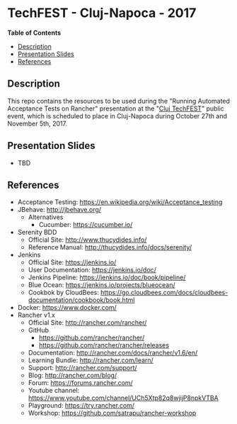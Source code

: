 # TechFEST - Cluj-Napoca - 2017
**Table of Contents**  
- [Description](#description)  
- [Presentation Slides](#slides)  
- [References](#references)   

<a name="description">Description</a>
--
This repo contains the resources to be used during the "Running Automated Acceptance Tests on Rancher" presentation at the "[Cluj TechFEST](http://cluj.techfest.ro//)" public event, which is scheduled to place in Cluj-Napoca during October 27th and November 5th, 2017.

<a name="slides">Presentation Slides</a>
--
* TBD

<a name="references">References</a>
--
* Acceptance Testing: https://en.wikipedia.org/wiki/Acceptance_testing
* JBehave: http://jbehave.org/
   * Alternatives
       * Cucumber: https://cucumber.io/
* Serenity BDD
    * Official Site: http://www.thucydides.info/
    * Reference Manual: http://thucydides.info/docs/serenity/
* Jenkins
    * Official Site: https://jenkins.io/
    * User Documentation: https://jenkins.io/doc/
    * Jenkins Pipeline: https://jenkins.io/doc/book/pipeline/
    * Blue Ocean: https://jenkins.io/projects/blueocean/
    * Cookbok by CloudBees: https://go.cloudbees.com/docs/cloudbees-documentation/cookbook/book.html
* Docker: https://www.docker.com/
* Rancher v1.x
   * Official Site: http://rancher.com/rancher/
   * GitHub
       * https://github.com/rancher/rancher/
       * https://github.com/rancher/rancher/releases
   * Documentation: http://rancher.com/docs/rancher/v1.6/en/
   * Learning Bundle: http://rancher.com/learn/
   * Support: http://rancher.com/support/
   * Blog: http://rancher.com/blog/
   * Forum: https://forums.rancher.com/
   * Youtube channel: https://www.youtube.com/channel/UCh5Xtp82q8wjijP8npkVTBA
   * Playground: https://try.rancher.com/
   * Workshop: https://github.com/satrapu/rancher-workshop
